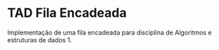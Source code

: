 # TAD Fila Encadeada

Implementação de uma fila encadeada para disciplina de Algoritmos e estruturas de dados 1.
